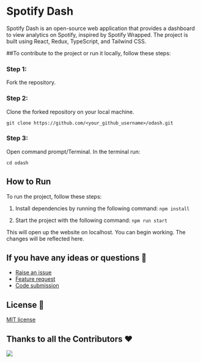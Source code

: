 # Spotify Dash

Spotify Dash is an open-source web application that provides a dashboard to view analytics on Spotify, inspired by Spotify Wrapped. The project is built using React, Redux, TypeScript, and Tailwind CSS.

##To contribute to the project or run it locally, follow these steps:

### Step 1:

Fork the repository.

### Step 2:

Clone the forked repository on your local machine.

```
git clone https://github.com/<your_github_username>/odash.git
```

### Step 3:
Open command prompt/Terminal.
In the terminal run:
```
cd odash
```

## How to Run

To run the project, follow these steps:

1. Install dependencies by running the following command:
`npm install`

2. Start the project with the following command:
`npm run start`

This will open up the website on localhost. You can begin working. The changes will be reflected here.

## If you have any ideas or questions 🤷

- [Raise an issue](https://github.com/semako123/odash/issues)
- [Feature request](https://github.com/semako123/odash/issues)
- [Code submission](https://github.com/semako123/odash/pulls)

## License 🪪

 [MIT license](https://opensource.org/license/mit/)

## Thanks to all the Contributors ❤️

<a href = "https://github.com/semako123/odash/graphs/contributors">

  <img src = "https://contrib.rocks/image?repo=semako123/odash"/>

</a>



